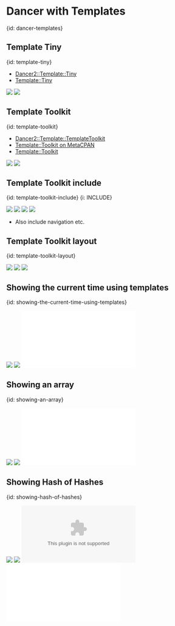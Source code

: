 # Dancer with Templates
{id: dancer-templates}


## Template Tiny
{id: template-tiny}

* [Dancer2::Template::Tiny](https://metacpan.org/pod/Dancer2::Template::Tiny)
* [Template::Tiny](https://metacpan.org/pod/Template::Tiny)

![](examples/dancer/template-tiny/app.psgi)
![](examples/dancer/template-tiny/views/main.tt)

## Template Toolkit
{id: template-toolkit}

* [Dancer2::Template::TemplateToolkit](https://metacpan.org/pod/Dancer2::Template::TemplateToolkit)
* [Template::Toolkit on MetaCPAN](https://metacpan.org/pod/Template)
* [Template::Toolkit](http://www.template-toolkit.org/)

![](examples/dancer/template-toolkit/app.psgi)
![](examples/dancer/template-toolkit/views/main.tt)

## Template Toolkit include
{id: template-toolkit-include}
{i: INCLUDE}

![](examples/dancer/template-include/app.psgi)
![](examples/dancer/template-include/views/main.tt)
![](examples/dancer/template-include/views/incl/header.tt)
![](examples/dancer/template-include/views/incl/footer.tt)

* Also include navigation etc.

## Template Toolkit layout
{id: template-toolkit-layout}

![](examples/dancer/template-layout/app.psgi)
![](examples/dancer/template-layout/views/main.tt)
![](examples/dancer/template-layout/views/layouts/main.tt)

## Showing the current time using templates
{id: showing-the-current-time-using-templates}

![](examples/dancer/show_time_using_template/app.psgi)
![](examples/dancer/show_time_using_template/views/page.tt)
![](examples/dancer/show_time_using_template/test.t)

## Showing an array
{id: showing-an-array}

![](examples/dancer/show_array/app.psgi)
![](examples/dancer/show_array/views/page.tt)
![](examples/dancer/show_array/test.t)

## Showing Hash of Hashes
{id: showing-hash-of-hashes}

![](examples/dancer/show_hoh/app.psgi)
![](examples/dancer/show_hoh/views/page.tt)
![](examples/dancer/show_hoh/planets.csv)
![](examples/dancer/show_hoh/test.t)



